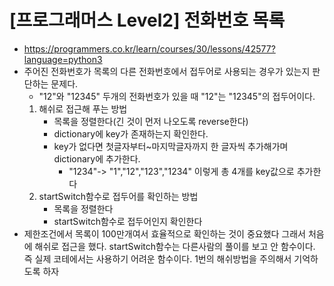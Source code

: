 # [프로그래머스 Level2] 전화번호 목록
- https://programmers.co.kr/learn/courses/30/lessons/42577?language=python3
- 주어진 전화번호가 목록의 다른 전화번호에서 접두어로 사용되는 경우가 있는지 판단하는 문제다.
  - "12"와 "12345" 두개의 전화번호가 있을 때 "12"는 "12345"의 접두어이다.
  1. 해쉬로 접근해 푸는 방법
      - 목록을 정렬한다(긴 것이 먼저 나오도록 reverse한다)
      - dictionary에 key가 존재하는지 확인한다.
      - key가 없다면 첫글자부터~마지막글자까지 한 글자씩 추가해가며 dictionary에 추가한다.
        - "1234"-> "1","12","123","1234" 이렇게 총 4개를 key값으로 추가한다
  2. startSwitch함수로 접두어를 확인하는 방법
      - 목록을 정렬한다
      - startSwitch함수로 접두어인지 확인한다
- 제한조건에서 목록이 100만개여서 효율적으로 확인하는 것이 중요했다 그래서 처음에 해쉬로 접근을 했다. startSwitch함수는 다른사람의 풀이를 보고 안 함수이다. 즉 실제 코테에서는 사용하기 어려운 함수이다. 1번의 해쉬방법을 주의해서 기억하도록 하자